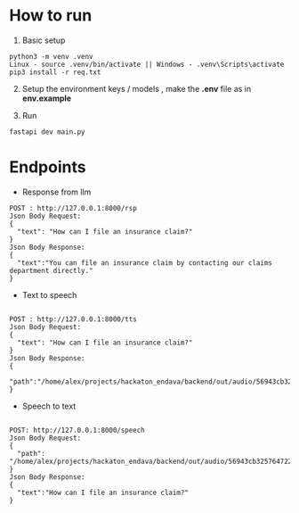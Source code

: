 # How to run

1. Basic setup

```
python3 -m venv .venv
Linux - source .venv/bin/activate || Windows - .venv\Scripts\activate
pip3 install -r req.txt
```

2. Setup the environment keys / models , make the **.env** file as in **env.example**

3. Run

```
fastapi dev main.py
```

# Endpoints

- Response from llm  

```
POST : http://127.0.0.1:8000/rsp
Json Body Request: 
{
  "text": "How can I file an insurance claim?"
}
Json Body Response: 
{
  "text":"You can file an insurance claim by contacting our claims department directly."
}
```

- Text to speech

```

POST : http://127.0.0.1:8000/tts
Json Body Request:
{
  "text": "How can I file an insurance claim?"
}
Json Body Response: 
{
  "path":"/home/alex/projects/hackaton_endava/backend/out/audio/56943cb325764722b95fb34cf0009107.mp3"
}
```

- Speech to text

```

POST: http://127.0.0.1:8000/speech
Json Body Request:
{
  "path": "/home/alex/projects/hackaton_endava/backend/out/audio/56943cb325764722b95fb34cf0009107.mp3"
}
Json Body Response:
{
  "text":"How can I file an insurance claim?"
}
```
